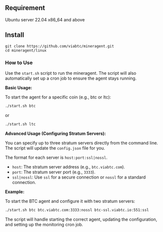 ## Requirement 

Ubuntu server 22.04 x86_64 and above

## Install

```
git clone https://github.com/viabtc/mineragent.git
cd mineragent/linux
```

### How to Use

Use the `start.sh` script to run the mineragent. The script will also automatically set up a cron job to ensure the agent stays running.

**Basic Usage:**

To start the agent for a specific coin (e.g., btc or ltc):
```bash
./start.sh btc
```
or
```bash
./start.sh ltc
```

**Advanced Usage (Configuring Stratum Servers):**

You can specify up to three stratum servers directly from the command line. The script will update the `config.json` file for you.

The format for each server is `host:port:ssl|nossl`.

- `host`: The stratum server address (e.g., `btc.viabtc.com`).
- `port`: The stratum server port (e.g., `3333`).
- `ssl|nossl`: Use `ssl` for a secure connection or `nossl` for a standard connection.

**Example:**

To start the BTC agent and configure it with two stratum servers:
```bash
./start.sh btc btc.viabtc.com:3333:nossl btc-ssl.viabtc.io:551:ssl
```

The script will handle starting the correct agent, updating the configuration, and setting up the monitoring cron job.

